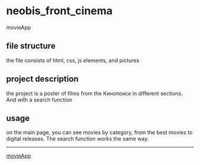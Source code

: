 # neobis_front_cinema
movieApp
## file structure
the file consists of html, css, js elements, and pictures
## project description
the project is a poster of films from the Kинопоиск in different sections. And with a search function
## usage
on the main page, you can see movies by category, from the best movies to digital releases. The search function works the same way.

***
[movieApp](https://dosymuss.github.io/neobis_front_cinema/)

